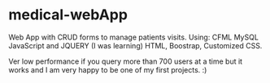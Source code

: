 # medical-webApp
Web App with CRUD forms to manage patients visits. 
Using:
CFML 
MySQL 
JavaScript and JQUERY (I was learning)
HTML, Boostrap, Customized CSS. 

Ver low performance if you query more than 700 users at a time but it works and I am very happy to be one of my first projects. :)

